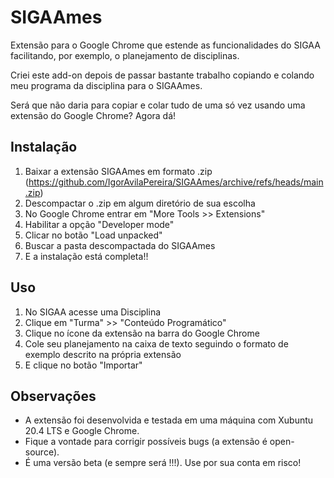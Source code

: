 # SIGAAmes

Extensão para o Google Chrome que estende as funcionalidades do SIGAA facilitando, por exemplo, o planejamento de disciplinas.

Criei este add-on depois de passar bastante trabalho copiando e colando meu programa da disciplina para o SIGAAmes. 

Será que não daria para copiar e colar tudo de uma só vez usando uma extensão do Google Chrome? Agora dá!

## Instalação

1) Baixar a extensão SIGAAmes em formato .zip (https://github.com/IgorAvilaPereira/SIGAAmes/archive/refs/heads/main.zip)
2) Descompactar o .zip em algum diretório de sua escolha
3) No Google Chrome entrar em "More Tools >> Extensions"
4) Habilitar a opção "Developer mode"
5) Clicar no botão "Load unpacked"
6) Buscar a pasta descompactada do SIGAAmes
7) E a instalação está completa!!

## Uso

1) No SIGAA acesse uma Disciplina
2) Clique em "Turma" >> "Conteúdo Programático"
2) Clique no ícone da extensão na barra do Google Chrome
3) Cole seu planejamento na caixa de texto seguindo o formato de exemplo descrito na própria extensão
4) E clique no botão "Importar"


## Observações

* A extensão foi desenvolvida e testada em uma máquina com Xubuntu 20.4 LTS e Google Chrome. 
* Fique a vontade para corrigir possíveis bugs (a extensão é open-source).
* É uma versão beta (e sempre será !!!). Use por sua conta em risco!
